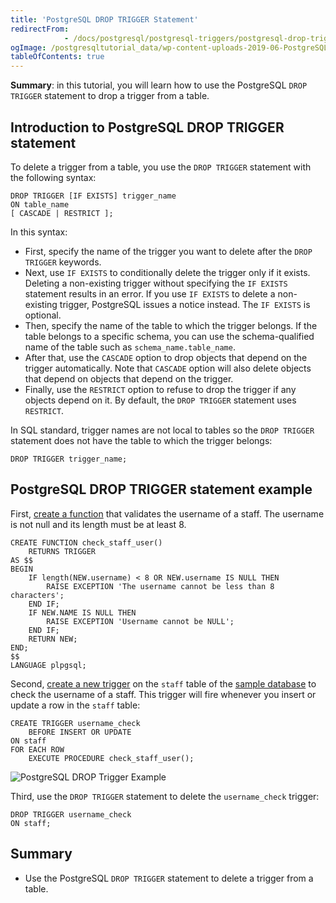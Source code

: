 ```yaml
---
title: 'PostgreSQL DROP TRIGGER Statement'
redirectFrom: 
            - /docs/postgresql/postgresql-triggers/postgresql-drop-trigger/
ogImage: /postgresqltutorial_data/wp-content-uploads-2019-06-PostgreSQL-DROP-Trigger-Example.png
tableOfContents: true
---
```


**Summary**: in this tutorial, you will learn how to use the PostgreSQL `DROP TRIGGER` statement to drop a trigger from a table.

## Introduction to PostgreSQL DROP TRIGGER statement

To delete a trigger from a table, you use the `DROP TRIGGER` statement with the following syntax:

```
DROP TRIGGER [IF EXISTS] trigger_name
ON table_name
[ CASCADE | RESTRICT ];
```

In this syntax:

- First, specify the name of the trigger you want to delete after the `DROP TRIGGER` keywords.
- Next, use `IF EXISTS` to conditionally delete the trigger only if it exists. Deleting a non-existing trigger without specifying the `IF EXISTS` statement results in an error. If you use `IF EXISTS` to delete a non-existing trigger, PostgreSQL issues a notice instead. The `IF EXISTS` is optional.
- Then, specify the name of the table to which the trigger belongs. If the table belongs to a specific schema, you can use the schema-qualified name of the table such as `schema_name.table_name`.
- After that, use the `CASCADE` option to drop objects that depend on the trigger automatically. Note that `CASCADE` option will also delete objects that depend on objects that depend on the trigger.
- Finally, use the `RESTRICT` option to refuse to drop the trigger if any objects depend on it. By default, the `DROP TRIGGER` statement uses `RESTRICT`.

In SQL standard, trigger names are not local to tables so the `DROP TRIGGER` statement does not have the table to which the trigger belongs:

```
DROP TRIGGER trigger_name;
```

## PostgreSQL DROP TRIGGER statement example

First, [create a function](https://www.postgresqltutorial.com/postgresql-plpgsql/postgresql-create-function/) that validates the username of a staff. The username is not null and its length must be at least 8.

```
CREATE FUNCTION check_staff_user()
    RETURNS TRIGGER
AS $$
BEGIN
    IF length(NEW.username) < 8 OR NEW.username IS NULL THEN
        RAISE EXCEPTION 'The username cannot be less than 8 characters';
    END IF;
    IF NEW.NAME IS NULL THEN
        RAISE EXCEPTION 'Username cannot be NULL';
    END IF;
    RETURN NEW;
END;
$$
LANGUAGE plpgsql;
```

Second, [create a new trigger](https://www.postgresqltutorial.com/postgresql-triggers/creating-first-trigger-postgresql/) on the `staff` table of the [sample database](https://www.postgresqltutorial.com/postgresql-getting-started/postgresql-sample-database/) to check the username of a staff. This trigger will fire whenever you insert or update a row in the `staff` table:

```
CREATE TRIGGER username_check
    BEFORE INSERT OR UPDATE
ON staff
FOR EACH ROW
    EXECUTE PROCEDURE check_staff_user();
```

![PostgreSQL DROP Trigger Example](/postgresqltutorial_data/wp-content-uploads-2019-06-PostgreSQL-DROP-Trigger-Example.png)

Third, use the `DROP TRIGGER` statement to delete the `username_check` trigger:

```
DROP TRIGGER username_check
ON staff;
```

## Summary

- Use the PostgreSQL `DROP TRIGGER` statement to delete a trigger from a table.
